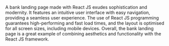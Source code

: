 A bank landing page made with React JS exudes sophistication and modernity. It features an intuitive user interface with easy navigation, providing a seamless user experience. The use of React JS programming guarantees high-performing and fast load times, and the layout is optimised for all screen sizes, including mobile devices. Overall, the bank landing page is a great example of combining aesthetics and functionality with the React JS framework.
